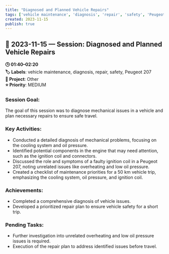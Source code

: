 ```yaml
---
title: "Diagnosed and Planned Vehicle Repairs"
tags: ['vehicle maintenance', 'diagnosis', 'repair', 'safety', 'Peugeot 207']
created: 2023-11-15
publish: true
---
```


## 📅 2023-11-15 — Session: Diagnosed and Planned Vehicle Repairs

**🕒 01:40–02:20**  
**🏷️ Labels**: vehicle maintenance, diagnosis, repair, safety, Peugeot 207  
**📂 Project**: Other  
**⭐ Priority**: MEDIUM  


### Session Goal:
The goal of this session was to diagnose mechanical issues in a vehicle and plan necessary repairs to ensure safe travel.

### Key Activities:
- Conducted a detailed diagnosis of mechanical problems, focusing on the cooling system and oil pressure.
- Identified potential components in the engine that may need attention, such as the ignition coil and connectors.
- Discussed the role and symptoms of a faulty ignition coil in a Peugeot 207, noting unrelated issues like overheating and low oil pressure.
- Created a checklist of maintenance priorities for a 50 km vehicle trip, emphasizing the cooling system, oil pressure, and ignition coil.

### Achievements:
- Completed a comprehensive diagnosis of vehicle issues.
- Developed a prioritized repair plan to ensure vehicle safety for a short trip.

### Pending Tasks:
- Further investigation into unrelated overheating and low oil pressure issues is required.
- Execution of the repair plan to address identified issues before travel.
